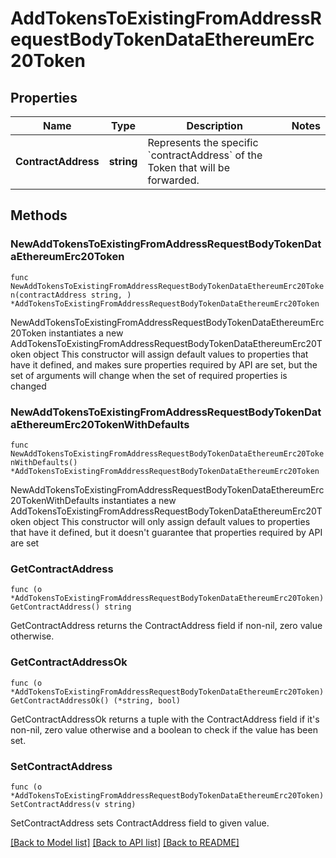 # AddTokensToExistingFromAddressRequestBodyTokenDataEthereumErc20Token

## Properties

Name | Type | Description | Notes
------------ | ------------- | ------------- | -------------
**ContractAddress** | **string** | Represents the specific &#x60;contractAddress&#x60; of the Token that will be forwarded. | 

## Methods

### NewAddTokensToExistingFromAddressRequestBodyTokenDataEthereumErc20Token

`func NewAddTokensToExistingFromAddressRequestBodyTokenDataEthereumErc20Token(contractAddress string, ) *AddTokensToExistingFromAddressRequestBodyTokenDataEthereumErc20Token`

NewAddTokensToExistingFromAddressRequestBodyTokenDataEthereumErc20Token instantiates a new AddTokensToExistingFromAddressRequestBodyTokenDataEthereumErc20Token object
This constructor will assign default values to properties that have it defined,
and makes sure properties required by API are set, but the set of arguments
will change when the set of required properties is changed

### NewAddTokensToExistingFromAddressRequestBodyTokenDataEthereumErc20TokenWithDefaults

`func NewAddTokensToExistingFromAddressRequestBodyTokenDataEthereumErc20TokenWithDefaults() *AddTokensToExistingFromAddressRequestBodyTokenDataEthereumErc20Token`

NewAddTokensToExistingFromAddressRequestBodyTokenDataEthereumErc20TokenWithDefaults instantiates a new AddTokensToExistingFromAddressRequestBodyTokenDataEthereumErc20Token object
This constructor will only assign default values to properties that have it defined,
but it doesn't guarantee that properties required by API are set

### GetContractAddress

`func (o *AddTokensToExistingFromAddressRequestBodyTokenDataEthereumErc20Token) GetContractAddress() string`

GetContractAddress returns the ContractAddress field if non-nil, zero value otherwise.

### GetContractAddressOk

`func (o *AddTokensToExistingFromAddressRequestBodyTokenDataEthereumErc20Token) GetContractAddressOk() (*string, bool)`

GetContractAddressOk returns a tuple with the ContractAddress field if it's non-nil, zero value otherwise
and a boolean to check if the value has been set.

### SetContractAddress

`func (o *AddTokensToExistingFromAddressRequestBodyTokenDataEthereumErc20Token) SetContractAddress(v string)`

SetContractAddress sets ContractAddress field to given value.



[[Back to Model list]](../README.md#documentation-for-models) [[Back to API list]](../README.md#documentation-for-api-endpoints) [[Back to README]](../README.md)


